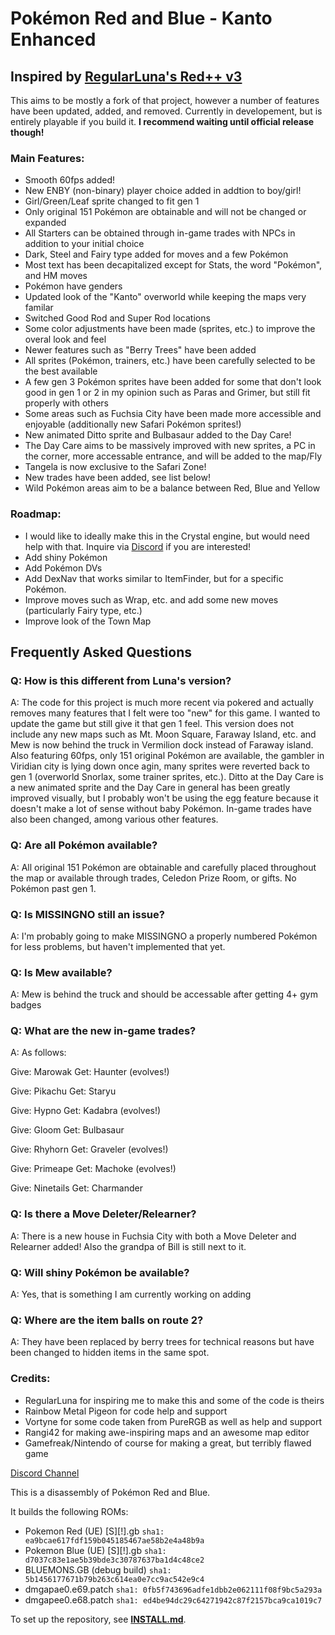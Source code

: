 # Pokémon Red and Blue - Kanto Enhanced

## Inspired by [RegularLuna's Red++ v3](https://github.com/JustRegularLuna/rpp-backup)
This aims to be mostly a fork of that project, however a number of features have been updated, added, and removed.
Currently in developement, but is entirely playable if you build it. 
**I recommend waiting until official release though!**

### Main Features:

* Smooth 60fps added!
* New ENBY (non-binary) player choice added in addtion to boy/girl!
* Girl/Green/Leaf sprite changed to fit gen 1
* Only original 151 Pokémon are obtainable and will not be changed or expanded
* All Starters can be obtained through in-game trades with NPCs in addition to your initial choice
* Dark, Steel and Fairy type added for moves and a few Pokémon
* Most text has been decapitalized except for Stats, the word "Pokémon", and HM moves
* Pokémon have genders
* Updated look of the "Kanto" overworld while keeping the maps very familar
* Switched Good Rod and Super Rod locations
* Some color adjustments have been made (sprites, etc.) to improve the overal look and feel
* Newer features such as "Berry Trees" have been added
* All sprites (Pokémon, trainers, etc.) have been carefully selected to be the best available
* A few gen 3 Pokémon sprites have been added for some that don't look good in gen 1 or 2 in my opinion such as Paras and Grimer, but still fit properly with others
* Some areas such as Fuchsia City have been made more accessible and enjoyable (additionally new Safari Pokémon sprites!)
* New animated Ditto sprite and Bulbasaur added to the Day Care!
* The Day Care aims to be massively improved with new sprites, a PC in the corner, more accessable entrance, and will be added to the map/Fly
* Tangela is now exclusive to the Safari Zone!
* New trades have been added, see list below!
* Wild Pokémon areas aim to be a balance between Red, Blue and Yellow

### Roadmap:

* I would like to ideally make this in the Crystal engine, but would need help with that. 
Inquire via [Discord](https://discord.gg/JUWMuE3J) if you are interested!
* Add shiny Pokémon
* Add Pokémon DVs
* Add DexNav that works similar to ItemFinder, but for a specific Pokémon.
* Improve moves such as Wrap, etc. and add some new moves (particularly Fairy type, etc.)
* Improve look of the Town Map

## Frequently Asked Questions

### Q: How is this different from Luna's version?
A: The code for this project is much more recent via pokered and actually removes many features that I felt were too "new" for this game. I wanted to update the game but still give it that gen 1 feel. This version does not include any new maps such as Mt. Moon Square, Faraway Island, etc. and Mew is now behind the truck in Vermilion dock instead of Faraway island. Also featuring 60fps, only 151 original Pokémon are available, the gambler in Viridian city is lying down once agin, many sprites were reverted back to gen 1 (overworld Snorlax, some trainer sprites, etc.). Ditto at the Day Care is a new animated sprite and the Day Care in general has been greatly improved visually, but I probably won't be using the egg feature because it doesn't make a lot of sense without baby Pokémon. In-game trades have also been changed, among various other features.

### Q: Are all Pokémon available?
A: All original 151 Pokémon are obtainable and carefully placed throughout the map or available through trades, Celedon Prize Room, or gifts. No Pokémon past gen 1. 

### Q: Is MISSINGNO still an issue?
A: I'm probably going to make MISSINGNO a properly numbered Pokémon for less problems, but haven't implemented that yet.

### Q: Is Mew available?
A: Mew is behind the truck and should be accessable after getting 4+ gym badges

### Q: What are the new in-game trades?
A: As follows:

Give: Marowak 
Get: Haunter (evolves!)

Give: Pikachu 
Get: Staryu

Give: Hypno 
Get: Kadabra (evolves!)

Give: Gloom 
Get: Bulbasaur

Give: Rhyhorn 
Get: Graveler (evolves!)

Give: Primeape 
Get: Machoke (evolves!)

Give: Ninetails 
Get: Charmander

### Q: Is there a Move Deleter/Relearner?
A: There is a new house in Fuchsia City with both a Move Deleter and Relearner added! Also the grandpa of Bill is still next to it.

### Q: Will shiny Pokémon be available?
A: Yes, that is something I am currently working on adding

### Q: Where are the item balls on route 2?
A: They have been replaced by berry trees for technical reasons but have been changed to hidden items in the same spot.


### Credits:

* RegularLuna for inspiring me to make this and some of the code is theirs
* Rainbow Metal Pigeon for code help and support
* Vortyne for some code taken from PureRGB as well as help and support
* Rangi42 for making awe-inspiring maps and an awesome map editor
* Gamefreak/Nintendo of course for making a great, but terribly flawed game

[Discord Channel](https://discord.gg/JUWMuE3J)

This is a disassembly of Pokémon Red and Blue.

It builds the following ROMs:

- Pokemon Red (UE) [S][!].gb `sha1: ea9bcae617fdf159b045185467ae58b2e4a48b9a`
- Pokemon Blue (UE) [S][!].gb `sha1: d7037c83e1ae5b39bde3c30787637ba1d4c48ce2`
- BLUEMONS.GB (debug build) `sha1: 5b1456177671b79b263c614ea0e7cc9ac542e9c4`
- dmgapae0.e69.patch `sha1: 0fb5f743696adfe1dbb2e062111f08f9bc5a293a`
- dmgapee0.e68.patch `sha1: ed4be94dc29c64271942c87f2157bca9ca1019c7`

To set up the repository, see [**INSTALL.md**](INSTALL.md).

